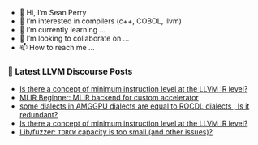 - 👋 Hi, I’m Sean Perry
- 👀 I’m interested in compilers (c++, COBOL, llvm)
- 🌱 I’m currently learning ...
- 💞️ I’m looking to collaborate on ...
- 📫 How to reach me ...

<!---
s66perry/s66perry is a ✨ special ✨ repository because its `README.md` (this file) appears on your GitHub profile.
You can click the Preview link to take a look at your changes.
--->
### 📕 Latest LLVM Discourse Posts

<!-- DISCOURSE-LLVM:START -->
- [Is there a concept of minimum instruction level at the LLVM IR level?](https://discourse.llvm.org/t/is-there-a-concept-of-minimum-instruction-level-at-the-llvm-ir-level/78264#post_2)
- [MLIR Beginner: MLIR backend for custom accelerator](https://discourse.llvm.org/t/mlir-beginner-mlir-backend-for-custom-accelerator/72690#post_17)
- [some dialects in  AMGGPU dialects  are equal to ROCDL dialects , Is it redundant?](https://discourse.llvm.org/t/some-dialects-in-amggpu-dialects-are-equal-to-rocdl-dialects-is-it-redundant/78265#post_1)
- [Is there a concept of minimum instruction level at the LLVM IR level?](https://discourse.llvm.org/t/is-there-a-concept-of-minimum-instruction-level-at-the-llvm-ir-level/78264#post_1)
- [Lib/fuzzer: `TORCW` capacity is too small &lpar;and other issues&rpar;?](https://discourse.llvm.org/t/lib-fuzzer-torcw-capacity-is-too-small-and-other-issues/77810#post_3)
<!-- DISCOURSE-LLVM:END -->
